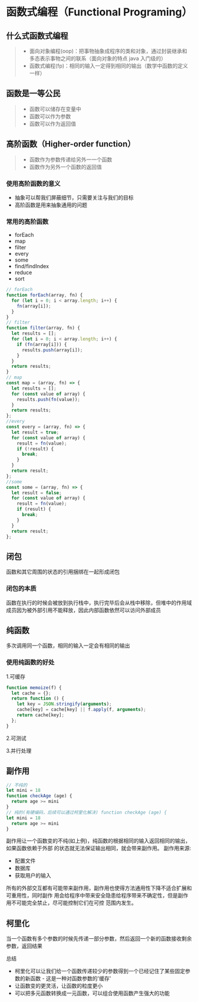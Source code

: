 # 函数式编程（Functional Programing）

## 什么式函数式编程

> - 面向对象编程(oop)：把事物抽象成程序的类和对象，通过封装继承和多态表示事物之间的联系（面向对象的特点 java 入门级的）
> - 函数式编程(fp)：相同的输入一定得到相同的输出（数学中函数的定义一样）

## 函数是一等公民

> - 函数可以储存在变量中
> - 函数可以作为参数
> - 函数可以作为返回值

## 高阶函数（Higher-order function）

> - 函数作为参数传递给另外一一个函数
> - 函数作为另外一个函数的返回值

### 使用高阶函数的意义

- 抽象可以帮我们屏蔽细节，只需要关注与我们的目标
- 高阶函数是用来抽象通用的问题

### 常用的高阶函数

- forEach
- map
- filter
- every
- some
- find/findIndex
- reduce
- sort

```js
// forEach
function forEach(array, fn) {
  for (let i = 0; i < array.length; i++) {
    fn(array[i]);
  }
}
// filter
function filter(array, fn) {
  let results = [];
  for (let i = 0; i < array.length; i++) {
    if (fn(array[i])) {
      results.push(array[i]);
    }
  }
  return results;
}
// map
const map = (array, fn) => {
  let results = [];
  for (const value of array) {
    results.push(fn(value));
  }
  return results;
};
//every
const every = (array, fn) => {
  let result = true;
  for (const value of array) {
    result = fn(value);
    if (!result) {
      break;
    }
  }
  return result;
};
//some
const some = (array, fn) => {
  let result = false;
  for (const value of array) {
    result = fn(value);
    if (result) {
      break;
    }
  }
  return result;
};
```

## 闭包

函数和其它周围的状态的引用捆绑在一起形成闭包

### 闭包的本质

函数在执行的时候会被放到执行栈中，执行完毕后会从栈中移除，但堆中的作用域成员因为被外部引用不能释放，因此内部函数依然可以访问外部成员

## 纯函数

多次调用同一个函数，相同的输入一定会有相同的输出

### 使用纯函数的好处

1.可缓存

```js
function memoize(f) {
  let cache = {};
  return function () {
    let key = JSON.stringify(arguments);
    cache[key] = cache[key] || f.apply(f, arguments);
    return cache[key];
  };
}
```

2.可测试

3.并行处理

## 副作用

```js
// 不纯的
let mini = 18
function checkAge (age) {
  return age >= mini
}
// 纯的(有硬编码，后续可以通过柯里化解决) function checkAge (age) {
let mini = 18
  return age >= mini
}
```

副作用让一个函数变的不纯(如上例)，纯函数的根据相同的输入返回相同的输出，如果函数依赖于外部 的状态就无法保证输出相同，就会带来副作用。
副作用来源:

- 配置文件
- 数据库
- 获取用户的输入

所有的外部交互都有可能带来副作用，副作用也使得方法通用性下降不适合扩展和可重用性，同时副作 用会给程序中带来安全隐患给程序带来不确定性，但是副作用不可能完全禁止，尽可能控制它们在可控 范围内发生。

## 柯里化

当一个函数有多个参数的时候先传递一部分参数，然后返回一个新的函数接收剩余参数，返回结果

总结

- 柯里化可以让我们给一个函数传递较少的参数得到一个已经记住了某些固定参数的新函数 - 这是一种对函数参数的'缓存'
- 让函数变的更灵活，让函数的粒度更小
- 可以把多元函数转换成一元函数，可以组合使用函数产生强大的功能
